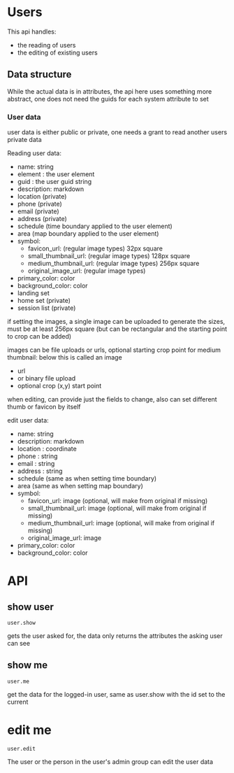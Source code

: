 # Users

This api handles:
* the reading of users
* the editing of existing users




## Data structure

While the actual data is in attributes, the api here uses something more abstract, one does not need the guids for each system attribute to set

### User data

user data is either public or private, one needs a grant to read another users private data

Reading user data:

* name: string
* element : the user element
* guid : the user guid string
* description: markdown
* location (private)
* phone (private)
* email (private)
* address (private)
* schedule (time boundary applied to the user element)
* area (map boundary applied to the user element)
* symbol:
    * favicon_url:   (regular image types) 32px square
    * small_thumbnail_url:  (regular image types) 128px square
    * medium_thumbnail_url:  (regular image types) 256px square
    * original_image_url:   (regular image types)
* primary_color: color
* background_color: color
* landing set 
* home set (private)
* session list  (private)



if setting the images, a single image can be uploaded to generate the sizes, must be at least 256px square
(but can be rectangular and the starting point to crop can be added)

images can be file uploads or urls, optional starting crop point for medium thumbnail: below this is called an image
* url
* or binary file upload
* optional crop (x,y) start point

when editing, can provide just the fields to change, also can set different thumb or favicon by itself

edit user data:

* name: string
* description: markdown
* location : coordinate
* phone : string
* email : string
* address : string
* schedule (same as when setting time boundary)
* area (same as when setting map boundary)
* symbol:
    * favicon_url:   image (optional, will make from original if missing)
    * small_thumbnail_url:  image (optional, will make from original if missing)
    * medium_thumbnail_url:  image (optional, will make from original if missing)
    * original_image_url:   image
* primary_color: color
* background_color: color



# API

## show user
    user.show

gets the user asked for, the data only returns the attributes the asking user can see


## show me
    user.me

get the data for the logged-in user, same as user.show with the id set to the current

# edit me
    user.edit

The user or the person in the user's admin group can edit the user data






